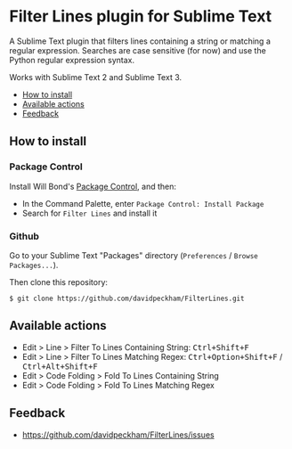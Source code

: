 # Filter Lines plugin for Sublime Text

A Sublime Text plugin that filters lines containing a string or matching a regular expression. Searches are case sensitive (for now) and use the Python regular expression syntax.

Works with Sublime Text 2 and Sublime Text 3.

* [How to install](#how-to-install)
* [Available actions](#available-actions)
* [Feedback](#feedback)

## How to install ##

### Package Control ###

Install Will Bond's [Package Control](http://wbond.net/sublime_packages/package_control), and then:

* In the Command Palette, enter `Package Control: Install Package`
* Search for `Filter Lines` and install it

### Github ###

Go to your Sublime Text "Packages" directory (`Preferences` / `Browse Packages...`).

Then clone this repository:

    $ git clone https://github.com/davidpeckham/FilterLines.git

## Available actions ##

* Edit > Line > Filter To Lines Containing String:  <kbd>Ctrl+Shift+F</kbd>
* Edit > Line > Filter To Lines Matching Regex:  <kbd>Ctrl+Option+Shift+F</kbd> / <kbd>Ctrl+Alt+Shift+F</kbd>
* Edit > Code Folding > Fold To Lines Containing String
* Edit > Code Folding > Fold To Lines Matching Regex

## Feedback ##

* https://github.com/davidpeckham/FilterLines/issues
